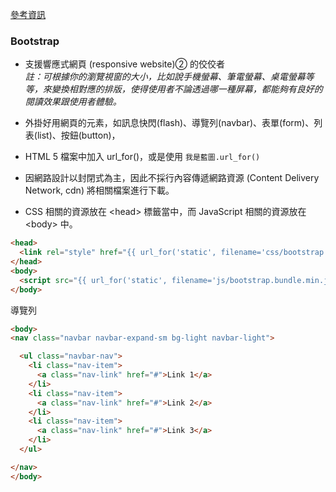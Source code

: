 
[參考資訊](http://tsweb44.com/TS_Bootstrap4/i4.html)

### Bootstrap

* 支援響應式網頁 (responsive website)➁ 的佼佼者</br>
*註：可根據你的瀏覽視窗的大小，比如說手機螢幕、筆電螢幕、桌電螢幕等等，來變換相對應的排版，使得使用者不論透過哪一種屏幕，都能夠有良好的閱讀效果跟使用者體驗。*

* 外掛好用網頁的元素，如訊息快閃(flash)、導覽列(navbar)、表單(form)、列表(list)、按鈕(button)，

* HTML 5 檔案中加入 url_for()，或是使用 `我是藍圖.url_for()`
* 因網路設計以封閉式為主，因此不採行內容傳遞網路資源 (Content Delivery Network, cdn) 將相關檔案進行下載。
* CSS 相關的資源放在 \<head> 標籤當中，而 JavaScript 相關的資源放在 \<body> 中。

```html
<head>
  <link rel="style" href="{{ url_for('static', filename='css/bootstrap.min.css') }}">
</head>
<body>
  <script src="{{ url_for('static', filename='js/bootstrap.bundle.min.js') }}"></script>
</body>
```
導覽列
```html
<body>
<nav class="navbar navbar-expand-sm bg-light navbar-light">

  <ul class="navbar-nav">
    <li class="nav-item">
      <a class="nav-link" href="#">Link 1</a>
    </li>
    <li class="nav-item">
      <a class="nav-link" href="#">Link 2</a>
    </li>
    <li class="nav-item">
      <a class="nav-link" href="#">Link 3</a>
    </li>
  </ul>

</nav>
</body>
```
